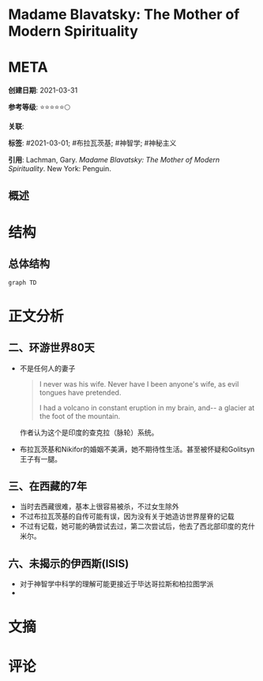 # Madame Blavatsky: The Mother of Modern Spirituality

# META

**创建日期**: 2021-03-31

**参考等级**: ⭐⭐⭐⭐⭐🌕

**关联**: 

**标签**: #2021-03-01; #布拉瓦茨基; #神智学; #神秘主义

**引用**: Lachman, Gary. *Madame Blavatsky: The Mother of Modern Spirituality*. New York: Penguin.

## 概述


# 结构

## 总体结构

```mermaid
graph TD

```

# 正文分析

## 二、环游世界80天

* 不是任何人的妻子

  > I never was his wife. Never have I been anyone's wife, as evil tongues have pretended.
  >
  > I had a volcano in constant eruption in my brain, and-- a glacier at the foot of the mountain.

  作者认为这个是印度的查克拉（脉轮）系统。

* 布拉瓦茨基和Nikifor的婚姻不美满，她不期待性生活。甚至被怀疑和Golitsyn王子有一腿。

## 三、在西藏的7年

* 当时去西藏很难，基本上很容易被杀，不过女生除外
* 不过布拉瓦茨基的自传可能有误，因为没有关于她造访世界屋脊的记载
* 不过有记载，她可能的确尝试去过，第二次尝试后，他去了西北部印度的克什米尔。

## 六、未揭示的伊西斯(ISIS)

* 对于神智学中科学的理解可能更接近于毕达哥拉斯和柏拉图学派
* 

# 文摘

# 评论
